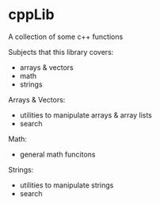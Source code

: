 # cppLib
A collection of some c++ functions

Subjects that this library covers:
- arrays & vectors
- math
- strings

Arrays & Vectors:
- utilities to manipulate arrays & array lists
- search

Math:
- general math funcitons

Strings:
- utilities to manipulate strings
- search
